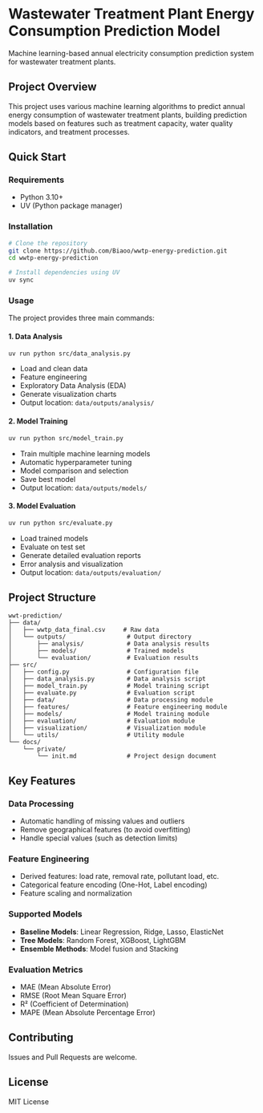# Wastewater Treatment Plant Energy Consumption Prediction Model

Machine learning-based annual electricity consumption prediction system for wastewater treatment plants.

## Project Overview

This project uses various machine learning algorithms to predict annual energy consumption of wastewater treatment plants, building prediction models based on features such as treatment capacity, water quality indicators, and treatment processes.

## Quick Start

### Requirements

- Python 3.10+
- UV (Python package manager)

### Installation

```bash
# Clone the repository
git clone https://github.com/Biaoo/wwtp-energy-prediction.git
cd wwtp-energy-prediction

# Install dependencies using UV
uv sync
```

### Usage

The project provides three main commands:

#### 1. Data Analysis

```bash
uv run python src/data_analysis.py
```

- Load and clean data
- Feature engineering
- Exploratory Data Analysis (EDA)
- Generate visualization charts
- Output location: `data/outputs/analysis/`

#### 2. Model Training

```bash
uv run python src/model_train.py
```

- Train multiple machine learning models
- Automatic hyperparameter tuning
- Model comparison and selection
- Save best model
- Output location: `data/outputs/models/`

#### 3. Model Evaluation

```bash
uv run python src/evaluate.py
```

- Load trained models
- Evaluate on test set
- Generate detailed evaluation reports
- Error analysis and visualization
- Output location: `data/outputs/evaluation/`

## Project Structure

```
wwt-prediction/
├── data/
│   ├── wwtp_data_final.csv     # Raw data
│   └── outputs/                 # Output directory
│       ├── analysis/            # Data analysis results
│       ├── models/              # Trained models
│       └── evaluation/          # Evaluation results
├── src/
│   ├── config.py                # Configuration file
│   ├── data_analysis.py         # Data analysis script
│   ├── model_train.py           # Model training script
│   ├── evaluate.py              # Evaluation script
│   ├── data/                    # Data processing module
│   ├── features/                # Feature engineering module
│   ├── models/                  # Model training module
│   ├── evaluation/              # Evaluation module
│   ├── visualization/           # Visualization module
│   └── utils/                   # Utility module
└── docs/
    └── private/
        └── init.md              # Project design document
```

## Key Features

### Data Processing

- Automatic handling of missing values and outliers
- Remove geographical features (to avoid overfitting)
- Handle special values (such as detection limits)

### Feature Engineering

- Derived features: load rate, removal rate, pollutant load, etc.
- Categorical feature encoding (One-Hot, Label encoding)
- Feature scaling and normalization

### Supported Models

- **Baseline Models**: Linear Regression, Ridge, Lasso, ElasticNet
- **Tree Models**: Random Forest, XGBoost, LightGBM
- **Ensemble Methods**: Model fusion and Stacking

### Evaluation Metrics

- MAE (Mean Absolute Error)
- RMSE (Root Mean Square Error)
- R² (Coefficient of Determination)
- MAPE (Mean Absolute Percentage Error)

## Contributing

Issues and Pull Requests are welcome.

## License

MIT License